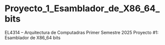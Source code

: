 # Proyecto_1_Esamblador_de_X86_64_bits
EL4314 – Arquitectura de Computadras Primer Semestre 2025 Proyecto #1: Esamblador de X86_64 bits
